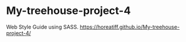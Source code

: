 # My-treehouse-project-4
Web Style Guide using SASS.
https://horeatiff.github.io/My-treehouse-project-4/
